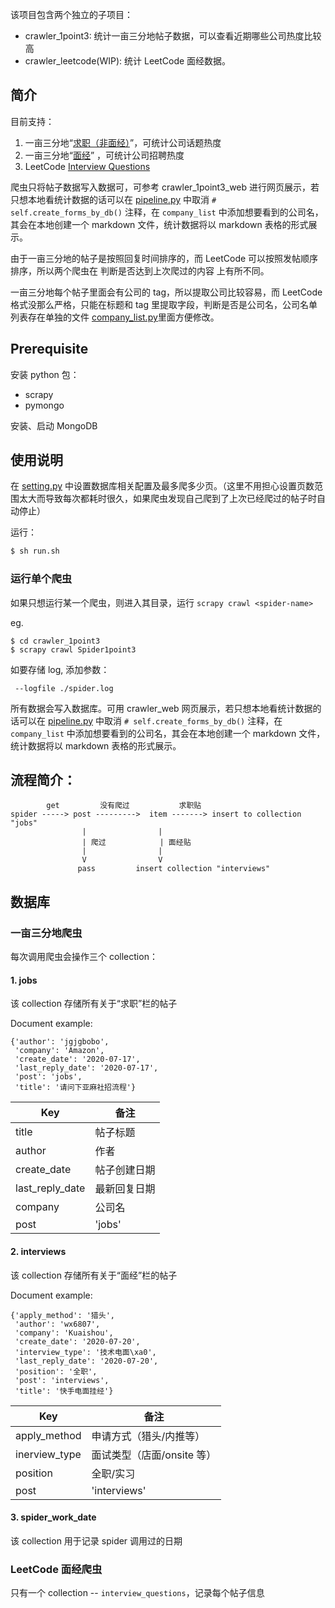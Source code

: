 该项目包含两个独立的子项目：

- crawler_1point3: 统计一亩三分地帖子数据，可以查看近期哪些公司热度比较高
- crawler_leetcode(WIP): 统计 LeetCode 面经数据。

## 简介

目前支持：
1. 一亩三分地“[求职（非面经）](https://www.1point3acres.com/bbs/forum-28-1.html)”，可统计公司话题热度 
2. 一亩三分地“[面经](https://www.1point3acres.com/bbs/forum-145-1.html)” ，可统计公司招聘热度
3. LeetCode [Interview Questions](https://leetcode.com/discuss/interview-question?currentPage=1&orderBy=newest_to_oldest&query=)

爬虫只将帖子数据写入数据可，可参考 crawler_1point3_web 进行网页展示，若只想本地看统计数据的话可以在 [pipeline.py](crawler_1point3/pipelines.py) 中取消 `# self.create_forms_by_db()` 注释，在 `company_list` 中添加想要看到的公司名，其会在本地创建一个 markdown 文件，统计数据将以 markdown 表格的形式展示。

由于一亩三分地的帖子是按照回复时间排序的，而 LeetCode 可以按照发帖顺序排序，所以两个爬虫在 判断是否达到上次爬过的内容 上有所不同。

一亩三分地每个帖子里面会有公司的 tag，所以提取公司比较容易，而 LeetCode 格式没那么严格，只能在标题和 tag 里提取字段，判断是否是公司名，公司名单列表存在单独的文件 [company_list.py](crawler_leetcode/crawler_leetcode/company_list.py)里面方便修改。

## Prerequisite

安装 python 包： 
- scrapy
- pymongo

安装、启动 MongoDB

## 使用说明

在 [setting.py](crawler_1point3/crawler_1point3/settings.py) 中设置数据库相关配置及最多爬多少页。（这里不用担心设置页数范围太大而导致每次都耗时很久，如果爬虫发现自己爬到了上次已经爬过的帖子时自动停止）

运行：

```cmd
$ sh run.sh
```

### 运行单个爬虫

如果只想运行某一个爬虫，则进入其目录，运行 `scrapy crawl <spider-name>`

eg.

```
$ cd crawler_1point3
$ scrapy crawl Spider1point3 
```

如要存储 log, 添加参数：

```
 --logfile ./spider.log
```

所有数据会写入数据库。可用 crawler_web 网页展示，若只想本地看统计数据的话可以在 [pipeline.py](crawler_1point3/crawler_1point3/pipelines.py) 中取消 `# self.create_forms_by_db()` 注释，在 `company_list` 中添加想要看到的公司名，其会在本地创建一个 markdown 文件，统计数据将以 markdown 表格的形式展示。

## 流程简介：

```
        get         没有爬过           求职贴   
spider -----> post --------->  item -------> insert to collection "jobs"
                |                |
                | 爬过            | 面经贴
                |                | 
                V                V
               pass         insert collection "interviews"
```

## 数据库

### 一亩三分地爬虫

<!-- 考虑再三还是先选择 MongoDB。因为就应用来讲不会有太多写入和并发现象，爬虫写入一次之后主要还是以读取为主，故不需要考虑关系型数据库的 ACID 特性。为了方便使用以及日后方便的可扩展性，选择 MongoDB。 -->
每次调用爬虫会操作三个 collection：

#### 1. jobs

该 collection 存储所有关于“求职”栏的帖子

Document example:

```
{'author': 'jgjgbobo',
 'company': 'Amazon',
 'create_date': '2020-07-17',
 'last_reply_date': '2020-07-17',
 'post': 'jobs',
 'title': '请问下亚麻社招流程'}
```

| Key | 备注 |
| --- | ---- |
| title | 帖子标题 |
| author | 作者 |
| create_date | 帖子创建日期 |
| last_reply_date | 最新回复日期 |
| company | 公司名 |
| post | 'jobs' |

#### 2. interviews

该 collection 存储所有关于“面经”栏的帖子

Document example:

```
{'apply_method': '猎头',
 'author': 'wx6807',
 'company': 'Kuaishou',
 'create_date': '2020-07-20',
 'interview_type': '技术电面\xa0',
 'last_reply_date': '2020-07-20',
 'position': '全职',
 'post': 'interviews',
 'title': '快手电面挂经'}
 ```

| Key | 备注 |
| --- | ---- |
| apply_method | 申请方式（猎头/内推等） |
| inerview_type | 面试类型（店面/onsite 等） |
| position | 全职/实习 |
| post | 'interviews' |

#### 3. spider_work_date

该 collection 用于记录 spider 调用过的日期

### LeetCode 面经爬虫

只有一个 collection -- `interview_questions`，记录每个帖子信息